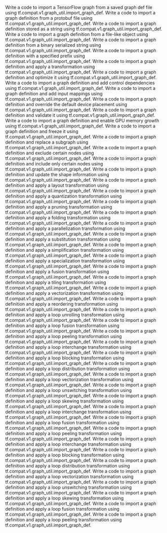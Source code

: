 Write a code to import a TensorFlow graph from a saved graph def file using tf.compat.v1.graph_util.import_graph_def.
Write a code to import a graph definition from a protobuf file using tf.compat.v1.graph_util.import_graph_def.
Write a code to import a graph definition stored as a string using tf.compat.v1.graph_util.import_graph_def.
Write a code to import a graph definition from a file-like object using tf.compat.v1.graph_util.import_graph_def.
Write a code to import a graph definition from a binary serialized string using tf.compat.v1.graph_util.import_graph_def.
Write a code to import a graph definition with a specified prefix using tf.compat.v1.graph_util.import_graph_def.
Write a code to import a graph definition and apply a transformation using tf.compat.v1.graph_util.import_graph_def.
Write a code to import a graph definition and optimize it using tf.compat.v1.graph_util.import_graph_def.
Write a code to import a graph definition and add control dependencies using tf.compat.v1.graph_util.import_graph_def.
Write a code to import a graph definition and add input mappings using tf.compat.v1.graph_util.import_graph_def.
Write a code to import a graph definition and override the default device placement using tf.compat.v1.graph_util.import_graph_def.
Write a code to import a graph definition and validate it using tf.compat.v1.graph_util.import_graph_def.
Write a code to import a graph definition and enable GPU memory growth using tf.compat.v1.graph_util.import_graph_def.
Write a code to import a graph definition and freeze it using tf.compat.v1.graph_util.import_graph_def.
Write a code to import a graph definition and replace a subgraph using tf.compat.v1.graph_util.import_graph_def.
Write a code to import a graph definition and exclude certain nodes using tf.compat.v1.graph_util.import_graph_def.
Write a code to import a graph definition and include only certain nodes using tf.compat.v1.graph_util.import_graph_def.
Write a code to import a graph definition and update the shape information using tf.compat.v1.graph_util.import_graph_def.
Write a code to import a graph definition and apply a layout transformation using tf.compat.v1.graph_util.import_graph_def.
Write a code to import a graph definition and apply a quantization transformation using tf.compat.v1.graph_util.import_graph_def.
Write a code to import a graph definition and apply a pruning transformation using tf.compat.v1.graph_util.import_graph_def.
Write a code to import a graph definition and apply a folding transformation using tf.compat.v1.graph_util.import_graph_def.
Write a code to import a graph definition and apply a parallelization transformation using tf.compat.v1.graph_util.import_graph_def.
Write a code to import a graph definition and apply a substitution transformation using tf.compat.v1.graph_util.import_graph_def.
Write a code to import a graph definition and apply a simplification transformation using tf.compat.v1.graph_util.import_graph_def.
Write a code to import a graph definition and apply a specialization transformation using tf.compat.v1.graph_util.import_graph_def.
Write a code to import a graph definition and apply a fusion transformation using tf.compat.v1.graph_util.import_graph_def.
Write a code to import a graph definition and apply a tiling transformation using tf.compat.v1.graph_util.import_graph_def.
Write a code to import a graph definition and apply a vectorization transformation using tf.compat.v1.graph_util.import_graph_def.
Write a code to import a graph definition and apply a reordering transformation using tf.compat.v1.graph_util.import_graph_def.
Write a code to import a graph definition and apply a loop unrolling transformation using tf.compat.v1.graph_util.import_graph_def.
Write a code to import a graph definition and apply a loop fusion transformation using tf.compat.v1.graph_util.import_graph_def.
Write a code to import a graph definition and apply a loop peeling transformation using tf.compat.v1.graph_util.import_graph_def.
Write a code to import a graph definition and apply a loop interchange transformation using tf.compat.v1.graph_util.import_graph_def.
Write a code to import a graph definition and apply a loop blocking transformation using tf.compat.v1.graph_util.import_graph_def.
Write a code to import a graph definition and apply a loop distribution transformation using tf.compat.v1.graph_util.import_graph_def.
Write a code to import a graph definition and apply a loop vectorization transformation using tf.compat.v1.graph_util.import_graph_def.
Write a code to import a graph definition and apply a loop unswitching transformation using tf.compat.v1.graph_util.import_graph_def.
Write a code to import a graph definition and apply a loop skewing transformation using tf.compat.v1.graph_util.import_graph_def.
Write a code to import a graph definition and apply a loop interchange transformation using tf.compat.v1.graph_util.import_graph_def.
Write a code to import a graph definition and apply a loop fusion transformation using tf.compat.v1.graph_util.import_graph_def.
Write a code to import a graph definition and apply a loop peeling transformation using tf.compat.v1.graph_util.import_graph_def.
Write a code to import a graph definition and apply a loop interchange transformation using tf.compat.v1.graph_util.import_graph_def.
Write a code to import a graph definition and apply a loop blocking transformation using tf.compat.v1.graph_util.import_graph_def.
Write a code to import a graph definition and apply a loop distribution transformation using tf.compat.v1.graph_util.import_graph_def.
Write a code to import a graph definition and apply a loop vectorization transformation using tf.compat.v1.graph_util.import_graph_def.
Write a code to import a graph definition and apply a loop unswitching transformation using tf.compat.v1.graph_util.import_graph_def.
Write a code to import a graph definition and apply a loop skewing transformation using tf.compat.v1.graph_util.import_graph_def.
Write a code to import a graph definition and apply a loop fusion transformation using tf.compat.v1.graph_util.import_graph_def.
Write a code to import a graph definition and apply a loop peeling transformation using tf.compat.v1.graph_util.import_graph_def.